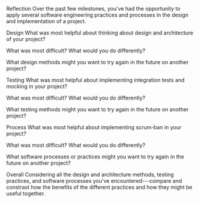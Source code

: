 Reflection
Over the past few milestones, you've had the opportunity to apply several software engineering practices and processes in the design and implementation of a project.

Design
What was most helpful about thinking about design and architecture of your project?

What was most difficult? What would you do differently?

What design methods might you want to try again in the future on another project?

Testing
What was most helpful about implementing integration tests and mocking in your project?

What was most difficult? What would you do differently?

What testing methods might you want to try again in the future on another project?

Process
What was most helpful about implementing scrum-ban in your project?

What was most difficult? What would you do differently?

What software processes or practices might you want to try again in the future on another project?

Overall
Considering all the design and architecture methods, testing practices, and software processes you've encountered---compare and constrast how the benefits of the different practices and how they might be useful together.
